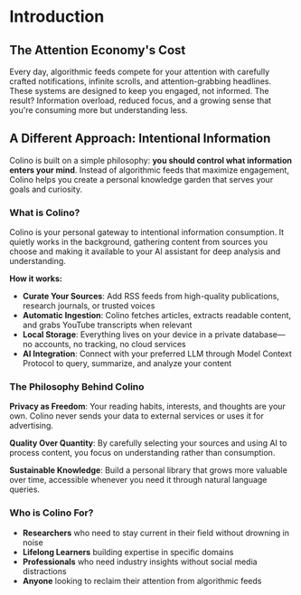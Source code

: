 # Introduction

## The Attention Economy's Cost

Every day, algorithmic feeds compete for your attention with carefully crafted notifications, infinite scrolls, and attention-grabbing headlines. These systems are designed to keep you engaged, not informed. The result? Information overload, reduced focus, and a growing sense that you're consuming more but understanding less.

## A Different Approach: Intentional Information

Colino is built on a simple philosophy: **you should control what information enters your mind**. Instead of algorithmic feeds that maximize engagement, Colino helps you create a personal knowledge garden that serves your goals and curiosity.

### What is Colino?

Colino is your personal gateway to intentional information consumption. It quietly works in the background, gathering content from sources you choose and making it available to your AI assistant for deep analysis and understanding.

**How it works:**
- **Curate Your Sources**: Add RSS feeds from high-quality publications, research journals, or trusted voices
- **Automatic Ingestion**: Colino fetches articles, extracts readable content, and grabs YouTube transcripts when relevant
- **Local Storage**: Everything lives on your device in a private database—no accounts, no tracking, no cloud services
- **AI Integration**: Connect with your preferred LLM through Model Context Protocol to query, summarize, and analyze your content

### The Philosophy Behind Colino

**Privacy as Freedom**: Your reading habits, interests, and thoughts are your own. Colino never sends your data to external services or uses it for advertising.

**Quality Over Quantity**: By carefully selecting your sources and using AI to process content, you focus on understanding rather than consumption.

**Sustainable Knowledge**: Build a personal library that grows more valuable over time, accessible whenever you need it through natural language queries.

### Who is Colino For?

- **Researchers** who need to stay current in their field without drowning in noise
- **Lifelong Learners** building expertise in specific domains
- **Professionals** who need industry insights without social media distractions
- **Anyone** looking to reclaim their attention from algorithmic feeds
